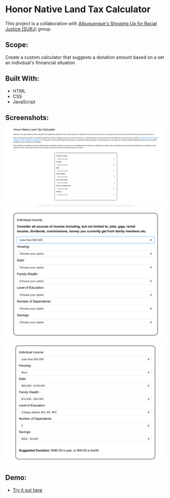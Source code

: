 # Honor Native Land Tax Calculator
This project is a collaboration with [Albuquerque's Showing Up for Racial Justice (SURJ)](https://www.honornativelandtax.org/) group. 

## Scope:
Create a custom calculator that suggests a donation amount based on a set an indivdual's finnancial situation

## Built With:
* HTML
* CSS
* JavaScript

## Screenshots:
<img src="./screenshots/1.png" alt="screenshot of tool, full screen" width="800">
<img src="./screenshots/2.png" alt="screenshot of tool, full screen" width="800">
<img src="./screenshots/3.png" alt="screenshot of tool, full screen" width="800">

## Demo:
* [Try it out here](https://natalie-poulson.github.io/hnlt-calculator/)
